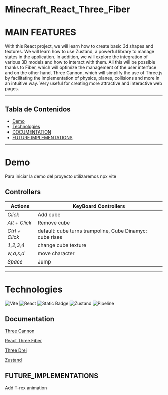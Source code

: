 # Minecraft_React_Three_Fiber

# MAIN FEATURES

With this React project, we will learn how to create basic 3d shapes and textures. We will learn how to use Zustand, a powerful library to manage states in the application. In addition, we will explore the integration of various 3D models and how to interact with them. All this will be possible thanks to Fiber, which will optimize the management of the user interface and on the other hand, Three Cannon, which will simplify the use of Three.js by facilitating the implementation of physics, planes, collisions and more in an intuitive way. Very useful for creating more attractive and interactive web pages.
<hr>

## Tabla de Contenidos

- [Demo](#demo)
- [Technologies](#Technologies)
- [DOCUMENTATION](#Documentation)
- [FUTURE IMPLEMENTATIONS](#FUTURE_IMPLEMENTATIONS)
<hr>

# Demo

Para iniciar la demo del proyecto utilizaremos npx vite 

## Controllers

| **Actions**       | **KeyBoard Controllers**|    
|----------------|----------------------------------------------------------------------------|
| *Click*        | Add cube| 
| *Alt + Click*  | Remove cube| 
| *Ctrl + Click* | default: cube turns trampoline, Cube Dinamyc: cube rises | 
| *1,2,3,4*      | change cube texture |
| *w,a,s,d*      | move character |
| *Space*        | Jump |
<hr>

# Technologies

![Vite](https://img.shields.io/badge/Vite-purple?style=plastic&logo=Vite&labelColor=black)
![React](https://img.shields.io/badge/three_Cannon,Three_Fiber,three_Drei-green?style=plastic&logo=Vue.js&labelColor=black)
![Static Badge](https://img.shields.io/badge/Three_Cannon%2CThree_Fiber%2CThree_Drei-yellow?style=plastic&logo=Three.js&labelColor=black)
![Zustand](https://img.shields.io/badge/Zustand-blue?style=plastic&logo=Zustand&labelColor=black)
![Pipeline](https://img.shields.io/badge/Pipeline-pink?style=plastic&logo=GLTFPipeline&labelColor=black)

## Documentation
[Three Cannon](https://www.npmjs.com/package/@react-three/cannon?activeTab=readme)

[React Three Fiber](https://docs.pmnd.rs/react-three-fiber/getting-started/introduction)

[Three Drei](https://github.com/pmndrs/drei#readme)

[Zustand](https://zustand-demo.pmnd.rs/)

## FUTURE_IMPLEMENTATIONS
Add T-rex animation
